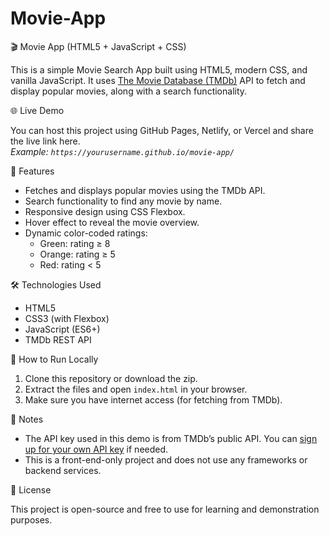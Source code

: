 # Movie-App

🎬 Movie App (HTML5 + JavaScript + CSS)

This is a simple Movie Search App built using HTML5, modern CSS, and vanilla JavaScript. It uses [The Movie Database (TMDb)](https://www.themoviedb.org/) API to fetch and display popular movies, along with a search functionality.

🌐 Live Demo

You can host this project using GitHub Pages, Netlify, or Vercel and share the live link here.  
_Example: `https://yourusername.github.io/movie-app/`_

🚀 Features

- Fetches and displays popular movies using the TMDb API.
- Search functionality to find any movie by name.
- Responsive design using CSS Flexbox.
- Hover effect to reveal the movie overview.
- Dynamic color-coded ratings:
  - Green: rating ≥ 8
  - Orange: rating ≥ 5
  - Red: rating < 5

🛠️ Technologies Used

- HTML5
- CSS3 (with Flexbox)
- JavaScript (ES6+)
- TMDb REST API

🔧 How to Run Locally

1. Clone this repository or download the zip.
2. Extract the files and open `index.html` in your browser.
3. Make sure you have internet access (for fetching from TMDb).

📌 Notes

- The API key used in this demo is from TMDb’s public API. You can [sign up for your own API key](https://developers.themoviedb.org/3/getting-started/introduction) if needed.
- This is a front-end-only project and does not use any frameworks or backend services.

📄 License

This project is open-source and free to use for learning and demonstration purposes.
